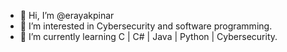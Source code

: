 - 👋 Hi, I’m @erayakpinar
- 👀 I’m interested in Cybersecurity and software programming.
- 🌱 I’m currently learning C | C# | Java | Python | Cybersecurity.
